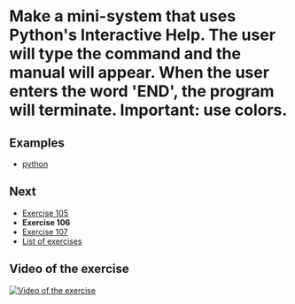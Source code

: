 # Make a mini-system that uses Python's Interactive Help. The user will type the command and the manual will appear. When the user enters the word 'END', the program will terminate. Important: use colors.

## Examples

- [python](python)

## Next

- [Exercise 105](../105)
- **Exercise 106**
- [Exercise 107](../107)
- [List of exercises](../)

## Video of the exercise

[![Video of the exercise](https://img.youtube.com/vi/BMKYnZoxy88/maxresdefault.jpg)](https://youtu.be/BMKYnZoxy88)
